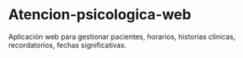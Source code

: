 # Atencion-psicologica-web
Aplicación web para gestionar pacientes, horarios, historias clínicas, recordatorios, fechas significativas.
